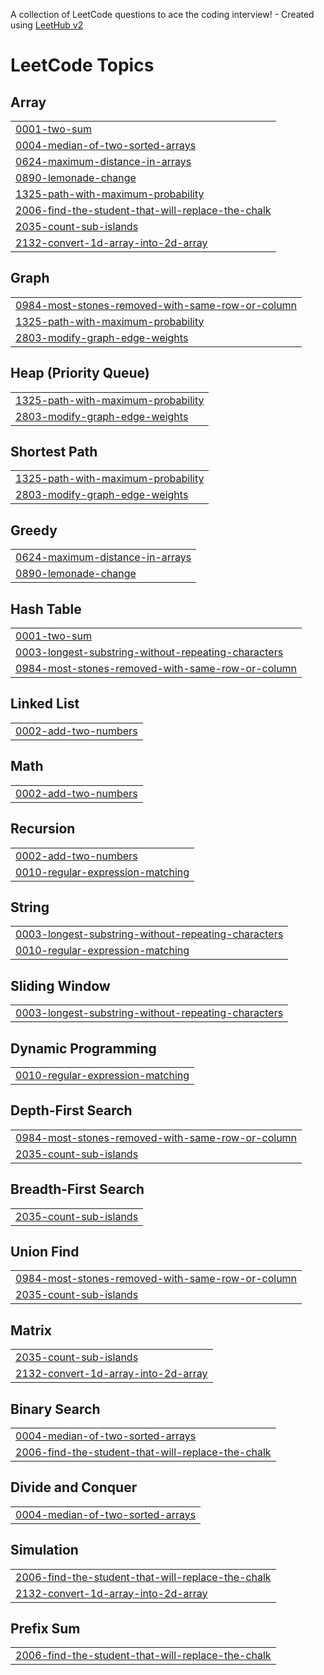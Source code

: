 A collection of LeetCode questions to ace the coding interview! - Created using [LeetHub v2](https://github.com/arunbhardwaj/LeetHub-2.0)
<!---LeetCode Topics Start-->
# LeetCode Topics
## Array
|  |
| ------- |
| [0001-two-sum](https://github.com/kuldeep0713/Leet-Code/tree/master/0001-two-sum) |
| [0004-median-of-two-sorted-arrays](https://github.com/kuldeep0713/Leet-Code/tree/master/0004-median-of-two-sorted-arrays) |
| [0624-maximum-distance-in-arrays](https://github.com/kuldeep0713/Leet-Code/tree/master/0624-maximum-distance-in-arrays) |
| [0890-lemonade-change](https://github.com/kuldeep0713/Leet-Code/tree/master/0890-lemonade-change) |
| [1325-path-with-maximum-probability](https://github.com/kuldeep0713/Leet-Code/tree/master/1325-path-with-maximum-probability) |
| [2006-find-the-student-that-will-replace-the-chalk](https://github.com/kuldeep0713/Leet-Code/tree/master/2006-find-the-student-that-will-replace-the-chalk) |
| [2035-count-sub-islands](https://github.com/kuldeep0713/Leet-Code/tree/master/2035-count-sub-islands) |
| [2132-convert-1d-array-into-2d-array](https://github.com/kuldeep0713/Leet-Code/tree/master/2132-convert-1d-array-into-2d-array) |
## Graph
|  |
| ------- |
| [0984-most-stones-removed-with-same-row-or-column](https://github.com/kuldeep0713/Leet-Code/tree/master/0984-most-stones-removed-with-same-row-or-column) |
| [1325-path-with-maximum-probability](https://github.com/kuldeep0713/Leet-Code/tree/master/1325-path-with-maximum-probability) |
| [2803-modify-graph-edge-weights](https://github.com/kuldeep0713/Leet-Code/tree/master/2803-modify-graph-edge-weights) |
## Heap (Priority Queue)
|  |
| ------- |
| [1325-path-with-maximum-probability](https://github.com/kuldeep0713/Leet-Code/tree/master/1325-path-with-maximum-probability) |
| [2803-modify-graph-edge-weights](https://github.com/kuldeep0713/Leet-Code/tree/master/2803-modify-graph-edge-weights) |
## Shortest Path
|  |
| ------- |
| [1325-path-with-maximum-probability](https://github.com/kuldeep0713/Leet-Code/tree/master/1325-path-with-maximum-probability) |
| [2803-modify-graph-edge-weights](https://github.com/kuldeep0713/Leet-Code/tree/master/2803-modify-graph-edge-weights) |
## Greedy
|  |
| ------- |
| [0624-maximum-distance-in-arrays](https://github.com/kuldeep0713/Leet-Code/tree/master/0624-maximum-distance-in-arrays) |
| [0890-lemonade-change](https://github.com/kuldeep0713/Leet-Code/tree/master/0890-lemonade-change) |
## Hash Table
|  |
| ------- |
| [0001-two-sum](https://github.com/kuldeep0713/Leet-Code/tree/master/0001-two-sum) |
| [0003-longest-substring-without-repeating-characters](https://github.com/kuldeep0713/Leet-Code/tree/master/0003-longest-substring-without-repeating-characters) |
| [0984-most-stones-removed-with-same-row-or-column](https://github.com/kuldeep0713/Leet-Code/tree/master/0984-most-stones-removed-with-same-row-or-column) |
## Linked List
|  |
| ------- |
| [0002-add-two-numbers](https://github.com/kuldeep0713/Leet-Code/tree/master/0002-add-two-numbers) |
## Math
|  |
| ------- |
| [0002-add-two-numbers](https://github.com/kuldeep0713/Leet-Code/tree/master/0002-add-two-numbers) |
## Recursion
|  |
| ------- |
| [0002-add-two-numbers](https://github.com/kuldeep0713/Leet-Code/tree/master/0002-add-two-numbers) |
| [0010-regular-expression-matching](https://github.com/kuldeep0713/Leet-Code/tree/master/0010-regular-expression-matching) |
## String
|  |
| ------- |
| [0003-longest-substring-without-repeating-characters](https://github.com/kuldeep0713/Leet-Code/tree/master/0003-longest-substring-without-repeating-characters) |
| [0010-regular-expression-matching](https://github.com/kuldeep0713/Leet-Code/tree/master/0010-regular-expression-matching) |
## Sliding Window
|  |
| ------- |
| [0003-longest-substring-without-repeating-characters](https://github.com/kuldeep0713/Leet-Code/tree/master/0003-longest-substring-without-repeating-characters) |
## Dynamic Programming
|  |
| ------- |
| [0010-regular-expression-matching](https://github.com/kuldeep0713/Leet-Code/tree/master/0010-regular-expression-matching) |
## Depth-First Search
|  |
| ------- |
| [0984-most-stones-removed-with-same-row-or-column](https://github.com/kuldeep0713/Leet-Code/tree/master/0984-most-stones-removed-with-same-row-or-column) |
| [2035-count-sub-islands](https://github.com/kuldeep0713/Leet-Code/tree/master/2035-count-sub-islands) |
## Breadth-First Search
|  |
| ------- |
| [2035-count-sub-islands](https://github.com/kuldeep0713/Leet-Code/tree/master/2035-count-sub-islands) |
## Union Find
|  |
| ------- |
| [0984-most-stones-removed-with-same-row-or-column](https://github.com/kuldeep0713/Leet-Code/tree/master/0984-most-stones-removed-with-same-row-or-column) |
| [2035-count-sub-islands](https://github.com/kuldeep0713/Leet-Code/tree/master/2035-count-sub-islands) |
## Matrix
|  |
| ------- |
| [2035-count-sub-islands](https://github.com/kuldeep0713/Leet-Code/tree/master/2035-count-sub-islands) |
| [2132-convert-1d-array-into-2d-array](https://github.com/kuldeep0713/Leet-Code/tree/master/2132-convert-1d-array-into-2d-array) |
## Binary Search
|  |
| ------- |
| [0004-median-of-two-sorted-arrays](https://github.com/kuldeep0713/Leet-Code/tree/master/0004-median-of-two-sorted-arrays) |
| [2006-find-the-student-that-will-replace-the-chalk](https://github.com/kuldeep0713/Leet-Code/tree/master/2006-find-the-student-that-will-replace-the-chalk) |
## Divide and Conquer
|  |
| ------- |
| [0004-median-of-two-sorted-arrays](https://github.com/kuldeep0713/Leet-Code/tree/master/0004-median-of-two-sorted-arrays) |
## Simulation
|  |
| ------- |
| [2006-find-the-student-that-will-replace-the-chalk](https://github.com/kuldeep0713/Leet-Code/tree/master/2006-find-the-student-that-will-replace-the-chalk) |
| [2132-convert-1d-array-into-2d-array](https://github.com/kuldeep0713/Leet-Code/tree/master/2132-convert-1d-array-into-2d-array) |
## Prefix Sum
|  |
| ------- |
| [2006-find-the-student-that-will-replace-the-chalk](https://github.com/kuldeep0713/Leet-Code/tree/master/2006-find-the-student-that-will-replace-the-chalk) |
<!---LeetCode Topics End-->